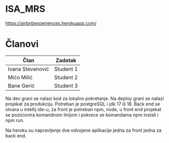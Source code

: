# ISA_MRS

https://airbnbexperiences.herokuapp.com/

# Članovi

Član| Zadatak
--- | ---
Ivana Stevanović | Student 1
Mićo Milić | Student 2 
Bane Gerić | Student 3

 
Na dev grani se nalazi kod za lokalno pokretanje. Na deploy grani se nalazi
projekat za produkciju. Potreban je postgreSQL i jdk 17 ili 18.
Back end se otvara u intellij ide-u, za front je potreban npm, node, u front end projekat se pozicionira komandnom linijom i pokrece se komandama npm install i npm run.

Na heroku su napravljenje dve odvojene aplikacije jedna za front jedna za back end.
